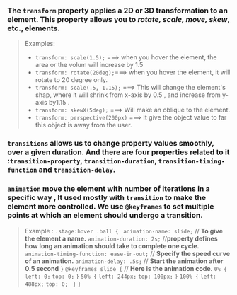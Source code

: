 
### The `transform` property applies a **2D** or **3D** transformation to an element. This property allows you to *rotate, scale, move, skew*, etc., elements.

> Examples:
> - `transform: scale(1.5);` ===> when you hover the element, the area or the volum will increase by 1.5  
> - `transform: rotate(20deg);`===> when you hover the element, it will rotate to 20 degree only.
> - `transform: scale(.5, 1.15);` ===> This will change the element's shap, where it will shrink from x-axis by 0.5 ,  and increase from y-axis by1.15 .
> - `transform: skewX(5deg);` ===> Will make an oblique to the element.
> - `transform: perspective(200px)` ===> It give the object value to far this object is away from the user.

### `transitions` allows us to change property values smoothly, over a given duration. And there are four properties related to it :`transition-property`, `transition-duration`, `transition-timing-function` and `transition-delay`.

### `animation` move the element with number of iterations in a specific way , It used mostly with `transition` to make the element more controlled. We use `@keyframes` to set multiple points at which an element should undergo a transition.

> Example :
> `.stage:hover .ball {`
 ` animation-name: slide;` // **To give the element a name.** 
  `animation-duration: 2s;` //**property defines how long an animation should take to complete one cycle.**
  `animation-timing-function: ease-in-out;` // **Specify the speed curve of an animation.**
  `animation-delay: .5s;` // **Start the animation after 0.5 second**
`}`
> `@keyframes slide {` // **Here is the animation code.**
  `0% {`
    `left: 0;`
    `top: 0;`
  `}`
  `50% {`
    `left: 244px;`
    `top: 100px;`
  `}`
  `100% {`
    `left: 488px;`
    `top: 0;`
 ` }`
`}`
